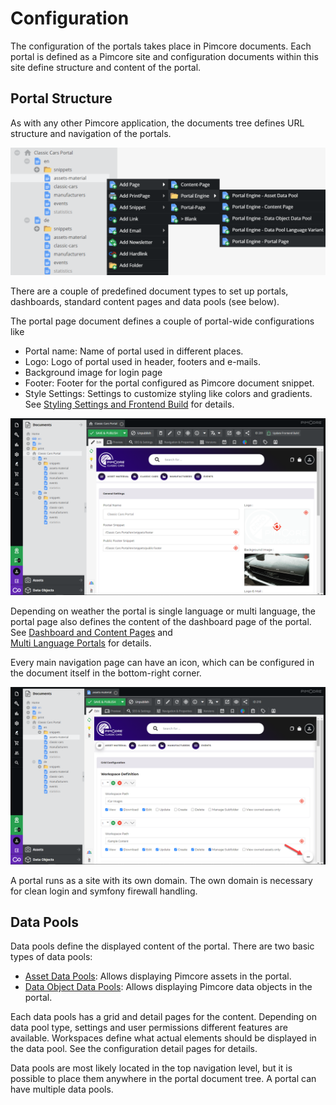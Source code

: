 # Configuration

The configuration of the portals takes place in Pimcore documents. Each portal is defined as a Pimcore site and 
configuration documents within this site define structure and content of the portal.  

## Portal Structure 
As with any other Pimcore application, the documents tree defines URL structure and navigation of the portals. 

<div class="image-as-lightbox"></div>

![Configuration Documents](../../img/admin_docs/config-documents.png)

There are a couple of predefined document types to set up portals, dashboards, standard content pages and data 
pools (see below).

The portal page document defines a couple of portal-wide configurations like 
- Portal name: Name of portal used in different places.
- Logo: Logo of portal used in header, footers and e-mails. 
- Background image for login page
- Footer: Footer for the portal configured as Pimcore document snippet. 
- Style Settings: Settings to customize styling like colors and gradients. 
  See [Styling Settings and Frontend Build](./30_Styling_Settings_and_Frontend_Build.md) for details. 

<div class="image-as-lightbox"></div>

![Portal Configuration](../../img/admin_docs/config-portal-page.png)

Depending on weather the portal is single language or multi language, the portal page also defines the content of the 
dashboard page of the portal. See [Dashboard and Content Pages](./11_Dashboard_and_Content_Pages.md) and  
[Multi Language Portals](./15_Multi_Language_Portals.md) for details.  


Every main navigation page can have an icon, which can be configured in the document itself in the bottom-right corner.
 
<div class="image-as-lightbox"></div>

![Icon Configuration](../../img/admin_docs/config-icon.png)

A portal runs as a site with its own domain. The own domain is necessary for clean login and symfony firewall handling.   


## Data Pools
Data pools define the displayed content of the portal. There are two basic types of data pools:
- [Asset Data Pools](./10_Data_Pool_Configurations/02_Asset_Data_Pools.md): Allows displaying Pimcore assets in 
  the portal. 
- [Data Object Data Pools](./10_Data_Pool_Configurations/04_Object_Data_Pools.md): Allows displaying Pimcore data objects
 in the portal. 

Each data pools has a grid and detail pages for the content. Depending on data pool type, settings and user permissions
different features are available. Workspaces define what actual elements should be 
displayed in the data pool. See the configuration detail pages for details. 

Data pools are most likely located in the top navigation level, but it is possible to place them anywhere in the 
portal document tree. A portal can have multiple data pools.
